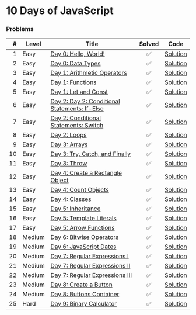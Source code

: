 # 10 Days of JavaScript

### Problems

<p align="center">

|  # |  Level | Title                                      |       Solved       |           Code            |
|---:|--------|--------------------------------------------|:------------------:|:-------------------------:|
|  1 | Easy   | [Day 0: Hello, World!](https://www.hackerrank.com/challenges/js10-hello-world/problem) | :white_check_mark: | [Solution](Day-0/Hello-World.js) |
|  2 | Easy   | [Day 0: Data Types](https://www.hackerrank.com/challenges/js10-data-types/problem) | :white_check_mark: | [Solution](Day-0/Data-Type.js) |
|  3 | Easy   | [Day 1: Arithmetic Operators](https://www.hackerrank.com/challenges/js10-arithmetic-operators/problem) | :white_check_mark: | [Solution](Day-1/Arithmetic-Operator.js) |
|  4 | Easy   | [Day 1: Functions](https://www.hackerrank.com/challenges/js10-function/problem) | :white_check_mark: | [Solution](Day-1/Function.js) |
|  5 | Easy   | [Day 1: Let and Const](https://www.hackerrank.com/challenges/js10-let-and-const/problem) | :white_check_mark: | [Solution](Day-1/Let-Const-Variable.js) |
|  6 | Easy   | [Day 2: Day 2: Conditional Statements: If-Else](https://www.hackerrank.com/challenges/js10-if-else/problem) | :white_check_mark: | [Solution](Day-2/If-Else.js) |
|  7 | Easy   | [Day 2: Conditional Statements: Switch](https://www.hackerrank.com/challenges/js10-switch/problem) | :white_check_mark: | [Solution](Day-2/Switch.js) |
|  8 | Easy   | [Day 2: Loops](https://www.hackerrank.com/challenges/js10-loops/problem) | :white_check_mark: | [Solution](Day-2/Loop.js) |
|  9 | Easy   | [Day 3: Arrays](https://www.hackerrank.com/challenges/js10-arrays/problem) | :white_check_mark: | [Solution](Day-3/Array.js) |
| 10 | Easy   | [Day 3: Try, Catch, and Finally](https://www.hackerrank.com/challenges/js10-try-catch-and-finally/problem) | :white_check_mark: | [Solution](Day-3/Try-Catch-Finally.js) |
| 11 | Easy   | [Day 3: Throw](https://www.hackerrank.com/challenges/js10-throw/problem) | :white_check_mark: | [Solution](Day-3/Throw.js) |
| 12 | Easy   | [Day 4: Create a Rectangle Object](https://www.hackerrank.com/challenges/js10-objects/problem) | :white_check_mark: | [Solution](Day-4/Rectangle-Object.js) |
| 13 | Easy   | [Day 4: Count Objects](https://www.hackerrank.com/challenges/js10-count-objects/problem) | :white_check_mark: | [Solution](Day-4/Count-Object.js) |
| 14 | Easy   | [Day 4: Classes](https://www.hackerrank.com/challenges/js10-class/problem) | :white_check_mark: | [Solution](Day-4/Classes.js) |
| 15 | Easy   | [Day 5: Inheritance](https://www.hackerrank.com/challenges/js10-inheritance/problem) | :white_check_mark: | [Solution](Day-5/Inheritance.js) |
| 16 | Easy   | [Day 5: Template Literals](https://www.hackerrank.com/challenges/js10-template-literals/problem) | :white_check_mark: | [Solution](Day-5/Template-Literals.js) |
| 17 | Easy   | [Day 5: Arrow Functions](https://www.hackerrank.com/challenges/js10-arrows/problem) | :white_check_mark: | [Solution](Day-5/Arrow-Function.js) |
| 18 | Medium | [Day 6: Bitwise Operators](https://www.hackerrank.com/challenges/js10-bitwise/problem) | :white_check_mark: | [Solution](Day-6/Bitwise-Operators.js) |
| 19 | Medium | [Day 6: JavaScript Dates](https://www.hackerrank.com/challenges/js10-date/problem) | :white_check_mark: | [Solution](Day-6/JavaScript-Dates.js) |
| 20 | Medium | [Day 7: Regular Expressions I](https://www.hackerrank.com/challenges/js10-regexp-1/problem) | :white_check_mark: | [Solution](Day-7/RegExp-I.js) |
| 21 | Medium | [Day 7: Regular Expressions II](https://www.hackerrank.com/challenges/js10-regexp-2/problem) | :white_check_mark: | [Solution](Day-7/RegExp-II.js) |
| 22 | Medium | [Day 7: Regular Expressions III](https://www.hackerrank.com/challenges/js10-regexp-3/problem) | :white_check_mark: | [Solution](Day-7/RegExp-III.js) |
| 23 | Medium | [Day 8: Create a Button](https://www.hackerrank.com/challenges/js10-create-a-button/problem) | :white_check_mark: | [Solution](Day-8/Create-Button/index.html) |
| 24 | Medium | [Day 8: Buttons Container](https://www.hackerrank.com/challenges/js10-buttons-container/problem) | :white_check_mark: | [Solution](Day-8/Button-Container/index.html) |
| 25 | Hard   | [Day 9: Binary Calculator](https://www.hackerrank.com/challenges/js10-binary-calculator/problem) | :white_check_mark: | [Solution](Day-9/Binary-Calculator/index.html) |

</p>